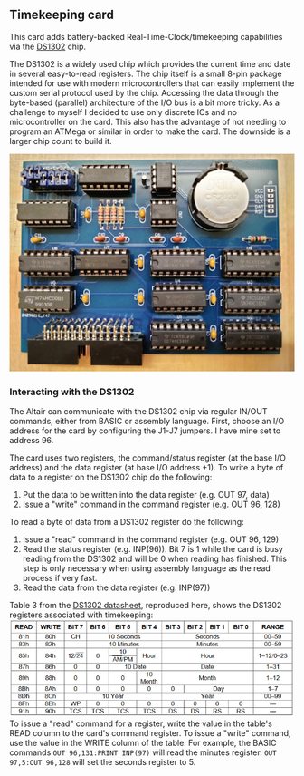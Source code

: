 ## Timekeeping card

This card adds battery-backed Real-Time-Clock/timekeeping capabilities via the [DS1302](doc/DS1302.pdf) chip.

The DS1302 is a widely used chip which provides the current time and date in
several easy-to-read registers. The chip itself is a small 8-pin package intended
for use with modern microcontrollers that can easily implement the custom serial
protocol used by the chip. Accessing the data through the byte-based (parallel)
architecture of the I/O bus is a bit more tricky. As a challenge to myself I decided
to use only discrete ICs and no microcontroller on the card. This also has the
advantage of not needing to program an ATMega or similar in order to make the card.
The downside is a larger chip count to build it.

![Timekeeping card](clock.jpg)

### Interacting with the DS1302

The Altair can communicate with the DS1302 chip via regular IN/OUT commands, either 
from BASIC or assembly language. First, choose an I/O address for the card by configuring
the J1-J7 jumpers. I have mine set to address 96.

The card uses two registers, the command/status register (at the base I/O address) and
the data register (at base I/O address +1). To write a byte of data to a register on
the DS1302 chip do the following:

1) Put the data to be written into the data register (e.g. OUT 97, data)
2) Issue a "write" command in the command register (e.g. OUT 96, 128)

To read a byte of data from a DS1302 register do the following:

1) Issue a "read" command in the command register (e.g. OUT 96, 129)
2) Read the status register (e.g. INP(96)). Bit 7 is 1 while the card is busy reading from the DS1302 and will be 0 when reading has finished.
This step is only necessary when using assembly language as the read process if very fast.
3) Read the data from the data register (e.g. INP(97))

Table 3 from the [DS1302 datasheet](doc/DS1302.pdf), reproduced here, shows the DS1302
registers associated with timekeeping:
![DS1302 registers](doc/registers.png)
To issue a "read" command for a register, write the value in the table's READ
column to the card's command register. To issue a "write" command, use the value
in the WRITE column of the table. For example, the BASIC commands
`OUT 96,131:PRINT INP(97)`
will read the minutes register. 
`OUT 97,5:OUT 96,128`
will set the seconds register to 5.





